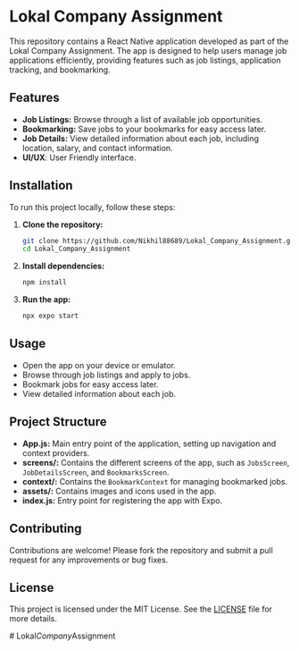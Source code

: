 # Lokal Company Assignment

This repository contains a React Native application developed as part of the Lokal Company Assignment. The app is designed to help users manage job applications efficiently, providing features such as job listings, application tracking, and bookmarking.

## Features

- **Job Listings:** Browse through a list of available job opportunities.
- **Bookmarking:** Save jobs to your bookmarks for easy access later.
- **Job Details:** View detailed information about each job, including location, salary, and contact information.
- **UI/UX**: User Friendly interface.

## Installation

To run this project locally, follow these steps:

1. **Clone the repository:**
   ```bash
   git clone https://github.com/Nikhil88689/Lokal_Company_Assignment.git
   cd Lokal_Company_Assignment
   ```

2. **Install dependencies:**
   ```bash
   npm install
   ```

3. **Run the app:**
   ```bash
   npx expo start
   ```

## Usage

- Open the app on your device or emulator.
- Browse through job listings and apply to jobs.
- Bookmark jobs for easy access later.
- View detailed information about each job.

## Project Structure

- **App.js:** Main entry point of the application, setting up navigation and context providers.
- **screens/:** Contains the different screens of the app, such as `JobsScreen`, `JobDetailsScreen`, and `BookmarksScreen`.
- **context/:** Contains the `BookmarkContext` for managing bookmarked jobs.
- **assets/:** Contains images and icons used in the app.
- **index.js:** Entry point for registering the app with Expo.

## Contributing

Contributions are welcome! Please fork the repository and submit a pull request for any improvements or bug fixes.

## License

This project is licensed under the MIT License. See the [LICENSE](LICENSE) file for more details.

#   L o k a l _ C o m p a n y _ A s s i g n m e n t  
 